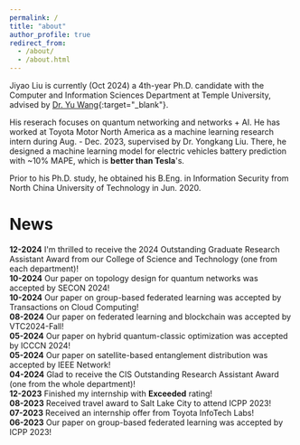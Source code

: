 ```yaml
---
permalink: /
title: "about"
author_profile: true
redirect_from: 
  - /about/
  - /about.html
---
```


Jiyao Liu is currently (Oct 2024) a 4th-year Ph.D. candidate with the Computer and Information Sciences Department at Temple University, advised by [Dr. Yu Wang](https://cis.temple.edu/~yu/){:target="_blank"}.  

His reserach focuses on quantum networking and networks + AI. He has worked at Toyota Motor North America as a machine learning research intern during Aug. - Dec. 2023, supervised by Dr. Yongkang Liu. There, he designed a machine learning model for electric vehicles battery prediction with ~10% MAPE, which is **better than Tesla**'s.  

Prior to his Ph.D. study, he obtained his B.Eng. in Information Security from North China University of Technology in Jun. 2020.  


# News  
**12-2024**  I'm thrilled to receive the 2024 Outstanding Graduate Research Assistant Award from our College of Science and Technology (one from each department)!   
**10-2024**  Our paper on topology design for quantum networks was accepted by SECON 2024!    
**10-2024**  Our paper on group-based federated learning was accepted by Transactions on Cloud Computing!  
**08-2024**  Our paper on federated learning and blockchain was accepted by VTC2024-Fall!  
**05-2024**  Our paper on hybrid quantum-classic optimization was accepted by ICCCN 2024!  
**05-2024**  Our paper on satellite-based entanglement distribution was accepted by IEEE Network!  
**04-2024**  Glad to receive the CIS Outstanding Research Assistant Award (one from the whole department)!  
**12-2023**  Finished my internship with **Exceeded** rating!  
**08-2023**  Received travel award to Salt Lake City to attend ICPP 2023!  
**07-2023**  Received an internship offer from Toyota InfoTech Labs!  
**06-2023**  Our paper on group-based federated learning was accepted by ICPP 2023!  

